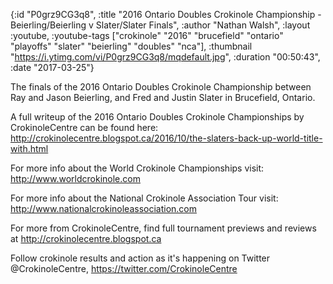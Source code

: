 {:id "P0grz9CG3q8",
 :title
 "2016 Ontario Doubles Crokinole Championship - Beierling/Beierling v Slater/Slater Finals",
 :author "Nathan Walsh",
 :layout :youtube,
 :youtube-tags
 ["crokinole"
  "2016"
  "brucefield"
  "ontario"
  "playoffs"
  "slater"
  "beierling"
  "doubles"
  "nca"],
 :thumbnail "https://i.ytimg.com/vi/P0grz9CG3q8/mqdefault.jpg",
 :duration "00:50:43",
 :date "2017-03-25"}

The finals of the 2016 Ontario Doubles Crokinole Championship between Ray and Jason Beierling, and Fred and Justin Slater in Brucefield, Ontario.

A full writeup of the 2016 Ontario Doubles Crokinole Championships by CrokinoleCentre can be found here: http://crokinolecentre.blogspot.ca/2016/10/the-slaters-back-up-world-title-with.html

For more info about the World Crokinole Championships visit: http://www.worldcrokinole.com

For more info about the National Crokinole Association Tour visit: http://www.nationalcrokinoleassociation.com

For more from CrokinoleCentre, find full tournament previews and reviews at http://crokinolecentre.blogspot.ca

Follow crokinole results and action as it's happening on Twitter @CrokinoleCentre, https://twitter.com/CrokinoleCentre
